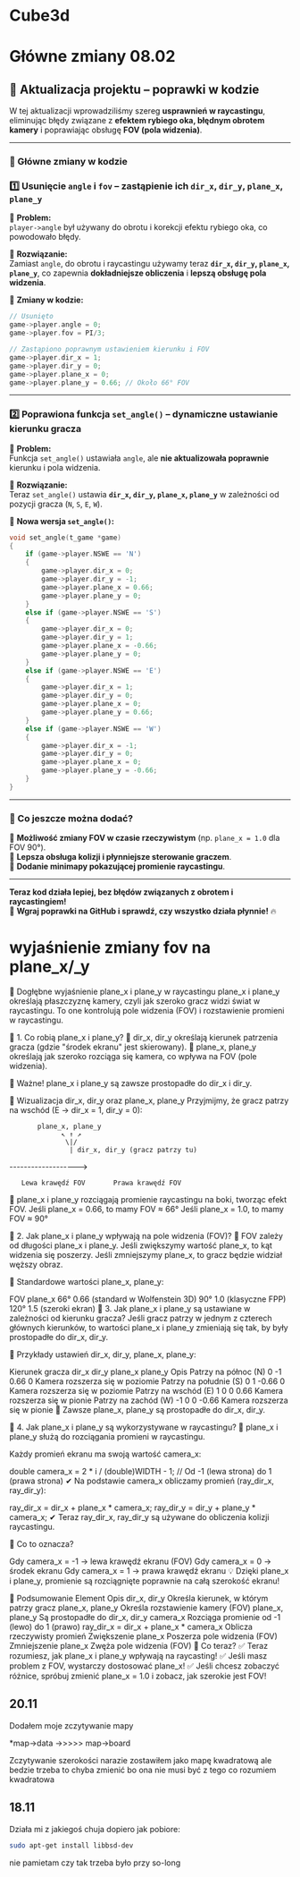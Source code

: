 # Cube3d

# Główne zmiany 08.02
## **📌 Aktualizacja projektu – poprawki w kodzie**
W tej aktualizacji wprowadziliśmy szereg **usprawnień w raycastingu**, eliminując błędy związane z **efektem rybiego oka, błędnym obrotem kamery** i poprawiając obsługę **FOV (pola widzenia)**.  

---

### **🔧 Główne zmiany w kodzie**

### **1️⃣ Usunięcie `angle` i `fov` – zastąpienie ich `dir_x`, `dir_y`, `plane_x`, `plane_y`**
🔹 **Problem:**  
`player->angle` był używany do obrotu i korekcji efektu rybiego oka, co powodowało błędy.  

🔹 **Rozwiązanie:**  
Zamiast `angle`, do obrotu i raycastingu używamy teraz **`dir_x`, `dir_y`, `plane_x`, `plane_y`**, co zapewnia **dokładniejsze obliczenia** i **lepszą obsługę pola widzenia**.  

🔹 **Zmiany w kodzie:**
```c
// Usunięto
game->player.angle = 0;
game->player.fov = PI/3;

// Zastąpiono poprawnym ustawieniem kierunku i FOV
game->player.dir_x = 1;
game->player.dir_y = 0;
game->player.plane_x = 0;
game->player.plane_y = 0.66; // Około 66° FOV
```

---

### **2️⃣ Poprawiona funkcja `set_angle()` – dynamiczne ustawianie kierunku gracza**
🔹 **Problem:**  
Funkcja `set_angle()` ustawiała `angle`, ale **nie aktualizowała poprawnie** kierunku i pola widzenia.  

🔹 **Rozwiązanie:**  
Teraz `set_angle()` ustawia **`dir_x`, `dir_y`, `plane_x`, `plane_y`** w zależności od pozycji gracza (`N`, `S`, `E`, `W`).

🔹 **Nowa wersja `set_angle()`:**
```c
void set_angle(t_game *game)
{
    if (game->player.NSWE == 'N')
    {
        game->player.dir_x = 0;
        game->player.dir_y = -1;
        game->player.plane_x = 0.66;
        game->player.plane_y = 0;
    }
    else if (game->player.NSWE == 'S')
    {
        game->player.dir_x = 0;
        game->player.dir_y = 1;
        game->player.plane_x = -0.66;
        game->player.plane_y = 0;
    }
    else if (game->player.NSWE == 'E')
    {
        game->player.dir_x = 1;
        game->player.dir_y = 0;
        game->player.plane_x = 0;
        game->player.plane_y = 0.66;
    }
    else if (game->player.NSWE == 'W')
    {
        game->player.dir_x = -1;
        game->player.dir_y = 0;
        game->player.plane_x = 0;
        game->player.plane_y = -0.66;
    }
}
```

---

### **🔹 Co jeszcze można dodać?**

🎯 **Możliwość zmiany FOV w czasie rzeczywistym** (np. `plane_x = 1.0` dla FOV 90°).  
🎯 **Lepsza obsługa kolizji i płynniejsze sterowanie graczem**.  
🎯 **Dodanie minimapy pokazującej promienie raycastingu**.  

---

**Teraz kod działa lepiej, bez błędów związanych z obrotem i raycastingiem!**  
🚀 **Wgraj poprawki na GitHub i sprawdź, czy wszystko działa płynnie!** 🔥




# wyjaśnienie zmiany fov na plane_x/_y

📌 Dogłębne wyjaśnienie plane_x i plane_y w raycastingu
plane_x i plane_y określają płaszczyznę kamery, czyli jak szeroko gracz widzi świat w raycastingu.
To one kontrolują pole widzenia (FOV) i rozstawienie promieni w raycastingu.

🎯 1. Co robią plane_x i plane_y?
🔹 dir_x, dir_y określają kierunek patrzenia gracza (gdzie "środek ekranu" jest skierowany).
🔹 plane_x, plane_y określają jak szeroko rozciąga się kamera, co wpływa na FOV (pole widzenia).

📌 Ważne! plane_x i plane_y są zawsze prostopadłe do dir_x i dir_y.

📌 Wizualizacja dir_x, dir_y oraz plane_x, plane_y
Przyjmijmy, że gracz patrzy na wschód (E → dir_x = 1, dir_y = 0):

           plane_x, plane_y
                 ↖ ↑ ↗
                  \|/
                   | dir_x, dir_y (gracz patrzy tu)
------------------->

       Lewa krawędź FOV       Prawa krawędź FOV
📌 plane_x i plane_y rozciągają promienie raycastingu na boki, tworząc efekt FOV.
Jeśli plane_x = 0.66, to mamy FOV ≈ 66°
Jeśli plane_x = 1.0, to mamy FOV ≈ 90°

🎯 2. Jak plane_x i plane_y wpływają na pole widzenia (FOV)?
📌 FOV zależy od długości plane_x i plane_y.
Jeśli zwiększymy wartość plane_x, to kąt widzenia się poszerzy.
Jeśli zmniejszymy plane_x, to gracz będzie widział węższy obraz.

🔹 Standardowe wartości plane_x, plane_y:

FOV	plane_x
66°	0.66 (standard w Wolfenstein 3D)
90°	1.0 (klasyczne FPP)
120°	1.5 (szeroki ekran)
🎯 3. Jak plane_x i plane_y są ustawiane w zależności od kierunku gracza?
Jeśli gracz patrzy w jednym z czterech głównych kierunków, to wartości plane_x i plane_y zmieniają się tak, by były prostopadłe do dir_x, dir_y.

📌 Przykłady ustawień dir_x, dir_y, plane_x, plane_y:

Kierunek gracza	dir_x	dir_y	plane_x	plane_y	Opis
Patrzy na północ (N)	0	-1	0.66	0	Kamera rozszerza się w poziomie
Patrzy na południe (S)	0	1	-0.66	0	Kamera rozszerza się w poziomie
Patrzy na wschód (E)	1	0	0	0.66	Kamera rozszerza się w pionie
Patrzy na zachód (W)	-1	0	0	-0.66	Kamera rozszerza się w pionie
📌 Zawsze plane_x, plane_y są prostopadłe do dir_x, dir_y.

🎯 4. Jak plane_x i plane_y są wykorzystywane w raycastingu?
📌 plane_x i plane_y służą do rozciągania promieni w raycastingu.

Każdy promień ekranu ma swoją wartość camera_x:

double camera_x = 2 * i / (double)WIDTH - 1; // Od -1 (lewa strona) do 1 (prawa strona)
✔ Na podstawie camera_x obliczamy promień (ray_dir_x, ray_dir_y):

ray_dir_x = dir_x + plane_x * camera_x;
ray_dir_y = dir_y + plane_y * camera_x;
✔ Teraz ray_dir_x, ray_dir_y są używane do obliczenia kolizji raycastingu.

📌 Co to oznacza?

Gdy camera_x = -1 → lewa krawędź ekranu (FOV)
Gdy camera_x = 0 → środek ekranu
Gdy camera_x = 1 → prawa krawędź ekranu
💡 Dzięki plane_x i plane_y, promienie są rozciągnięte poprawnie na całą szerokość ekranu!

📌 Podsumowanie
Element	Opis
dir_x, dir_y	Określa kierunek, w którym patrzy gracz
plane_x, plane_y	Określa rozstawienie kamery (FOV)
plane_x, plane_y	Są prostopadłe do dir_x, dir_y
camera_x	Rozciąga promienie od -1 (lewo) do 1 (prawo)
ray_dir_x = dir_x + plane_x * camera_x	Oblicza rzeczywisty promień
Zwiększenie plane_x	Poszerza pole widzenia (FOV)
Zmniejszenie plane_x	Zwęża pole widzenia (FOV)
🚀 Co teraz?
✅ Teraz rozumiesz, jak plane_x i plane_y wpływają na raycasting!
✅ Jeśli masz problem z FOV, wystarczy dostosować plane_x!
✅ Jeśli chcesz zobaczyć różnice, spróbuj zmienić plane_x = 1.0 i zobacz, jak szerokie jest FOV!


## 20.11

Dodałem moje zczytywanie mapy

*map->data ->>>>> map->board

Zczytywanie szerokości narazie zostawiłem jako mapę kwadratową ale bedzie trzeba to chyba zmienić bo ona nie musi być z tego co rozumiem kwadratowa


## 18.11

Działa mi z jakiegoś chuja dopiero jak pobiore:

```sh
sudo apt-get install libbsd-dev
```
nie pamietam czy tak trzeba było przy so-long
